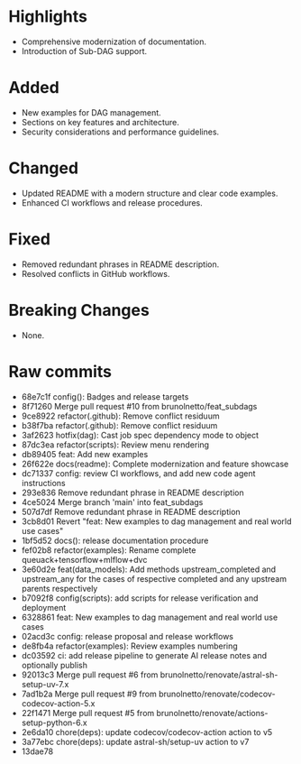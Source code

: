 # Highlights
- Comprehensive modernization of documentation.
- Introduction of Sub-DAG support.

# Added
- New examples for DAG management.
- Sections on key features and architecture.
- Security considerations and performance guidelines.

# Changed
- Updated README with a modern structure and clear code examples.
- Enhanced CI workflows and release procedures.

# Fixed
- Removed redundant phrases in README description.
- Resolved conflicts in GitHub workflows.

# Breaking Changes
- None.

# Raw commits
- 68e7c1f config(): Badges and release targets
- 8f71260 Merge pull request #10 from brunolnetto/feat_subdags
- 9ce8922 refactor(.github): Remove conflict residuum
- b38f7ba refactor(.github): Remove conflict residuum
- 3af2623 hotfix(dag): Cast job spec dependency mode to object
- 87dc3ea refactor(scripts): Review menu rendering
- db89405 feat: Add new examples
- 26f622e docs(readme): Complete modernization and feature showcase
- dc71337 config: review CI workflows, and add new code agent instructions
- 293e836 Remove redundant phrase in README description
- 4ce5024 Merge branch 'main' into feat_subdags
- 507d7df Remove redundant phrase in README description
- 3cb8d01 Revert "feat: New examples to dag management and real world use cases"
- 1bf5d52 docs(): release documentation procedure
- fef02b8 refactor(examples): Rename complete queuack+tensorflow+mlflow+dvc
- 3e60d2e feat(data_models): Add methods upstream_completed and upstream_any for the cases of respective completed and any upstream parents respectively
- b7092f8 config(scripts): add scripts for release verification and deployment
- 6328861 feat: New examples to dag management and real world use cases
- 02acd3c config: release proposal and release workflows
- de8fb4a refactor(examples): Review examples numbering
- dc03592 ci: add release pipeline to generate AI release notes and optionally publish
- 92013c3 Merge pull request #6 from brunolnetto/renovate/astral-sh-setup-uv-7.x
- 7ad1b2a Merge pull request #9 from brunolnetto/renovate/codecov-codecov-action-5.x
- 22f1471 Merge pull request #5 from brunolnetto/renovate/actions-setup-python-6.x
- 2e6da10 chore(deps): update codecov/codecov-action action to v5
- 3a77ebc chore(deps): update astral-sh/setup-uv action to v7
- 13dae78